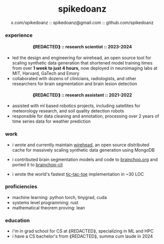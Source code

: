 <h1 style='text-align:center;' href="" onclick="document.getElementById('darkmode-toggle').click(); return false;">
spikedoanz
</h1>

<div style="text-align:center;"> x.com/spikedoanz :: spikedoanz@gmail.com :: github.com/spikedoanz</div>


### experience

<h4 style="text-align:center;">⟪REDACTED⟫ :: research scientist :: 2023-2024</h4>

- led the design and engineering for wirehead, an open source tool for scaling synthetic data generation that shortened model training times from over **1 week to just 4 hours**, now deployed in neuroimaging labs at MIT, Harvard, GaTech and Emory
- collaborated with dozens of clinicians, radiologists, and other researchers for brain segmentation and brain lesion detection

<h4 style='text-align:center;'>⟪REDACTED⟫ :: research assistant :: 2021-2022</h4>

- assisted with ml based robotics projects, including satellites for meteorology research, and soil quality detection robots
- responsible for data cleaning and annotation, processing over 2 years of time series data for weather prediction

### work 

- i wrote and currently maintain [wirehead](https://github.com/neuroneural/wirehead), an open source distributed cache for massively scaling synthetic data generation using MongoDB

- i contributed brain segmentation models and code to [brainchop.org](https://brainchop.org/) and ported it to [brainchop-cli](https://github.com/neuroneural/brainchop-cli)

- i wrote the world's fastest [tic-tac-toe](https://github.com/spikedoanz/tensor-tic-tac-toe) implementation in ~30 LOC


### proficiencies

- machine learning: python torch, tinygrad, cuda
- systems level programming: rust
- mathematical theorem proving: lean

### education

- i'm in grad school for CS at ⟪REDACTED⟫, specializing in ML and HPC
- i have a CS bachelor's from ⟪REDACTED⟫, summa cum laude in 2024
